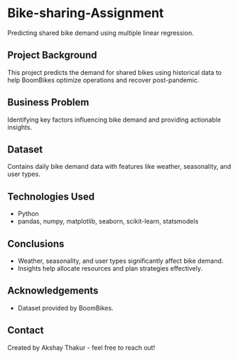 # Bike-sharing-Assignment
Predicting shared bike demand using multiple linear regression.

## Project Background
This project predicts the demand for shared bikes using historical data to help BoomBikes optimize operations and recover post-pandemic.

## Business Problem
Identifying key factors influencing bike demand and providing actionable insights.

## Dataset
Contains daily bike demand data with features like weather, seasonality, and user types.

## Technologies Used
- Python
- pandas, numpy, matplotlib, seaborn, scikit-learn, statsmodels

## Conclusions
- Weather, seasonality, and user types significantly affect bike demand.
- Insights help allocate resources and plan strategies effectively.

## Acknowledgements
- Dataset provided by BoomBikes.

## Contact
Created by Akshay Thakur - feel free to reach out!


